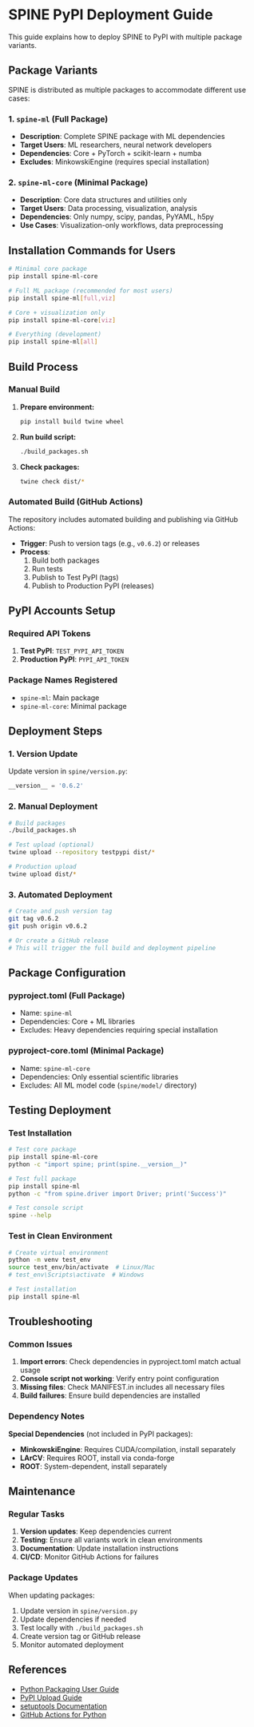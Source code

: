 # SPINE PyPI Deployment Guide

This guide explains how to deploy SPINE to PyPI with multiple package variants.

## Package Variants

SPINE is distributed as multiple packages to accommodate different use cases:

### 1. `spine-ml` (Full Package)
- **Description**: Complete SPINE package with ML dependencies
- **Target Users**: ML researchers, neural network developers
- **Dependencies**: Core + PyTorch + scikit-learn + numba
- **Excludes**: MinkowskiEngine (requires special installation)

### 2. `spine-ml-core` (Minimal Package)
- **Description**: Core data structures and utilities only
- **Target Users**: Data processing, visualization, analysis
- **Dependencies**: Only numpy, scipy, pandas, PyYAML, h5py
- **Use Cases**: Visualization-only workflows, data preprocessing

## Installation Commands for Users

```bash
# Minimal core package
pip install spine-ml-core

# Full ML package (recommended for most users)
pip install spine-ml[full,viz]

# Core + visualization only
pip install spine-ml-core[viz]

# Everything (development)
pip install spine-ml[all]
```

## Build Process

### Manual Build

1. **Prepare environment:**
   ```bash
   pip install build twine wheel
   ```

2. **Run build script:**
   ```bash
   ./build_packages.sh
   ```

3. **Check packages:**
   ```bash
   twine check dist/*
   ```

### Automated Build (GitHub Actions)

The repository includes automated building and publishing via GitHub Actions:

- **Trigger**: Push to version tags (e.g., `v0.6.2`) or releases
- **Process**: 
  1. Build both packages
  2. Run tests
  3. Publish to Test PyPI (tags)
  4. Publish to Production PyPI (releases)

## PyPI Accounts Setup

### Required API Tokens

1. **Test PyPI**: `TEST_PYPI_API_TOKEN`
2. **Production PyPI**: `PYPI_API_TOKEN`

### Package Names Registered

- `spine-ml`: Main package
- `spine-ml-core`: Minimal package

## Deployment Steps

### 1. Version Update
Update version in `spine/version.py`:
```python
__version__ = '0.6.2'
```

### 2. Manual Deployment

```bash
# Build packages
./build_packages.sh

# Test upload (optional)
twine upload --repository testpypi dist/*

# Production upload
twine upload dist/*
```

### 3. Automated Deployment

```bash
# Create and push version tag
git tag v0.6.2
git push origin v0.6.2

# Or create a GitHub release
# This will trigger the full build and deployment pipeline
```

## Package Configuration

### pyproject.toml (Full Package)
- Name: `spine-ml`
- Dependencies: Core + ML libraries
- Excludes: Heavy dependencies requiring special installation

### pyproject-core.toml (Minimal Package)
- Name: `spine-ml-core`
- Dependencies: Only essential scientific libraries
- Excludes: All ML model code (`spine/model/` directory)

## Testing Deployment

### Test Installation

```bash
# Test core package
pip install spine-ml-core
python -c "import spine; print(spine.__version__)"

# Test full package
pip install spine-ml
python -c "from spine.driver import Driver; print('Success')"

# Test console script
spine --help
```

### Test in Clean Environment

```bash
# Create virtual environment
python -m venv test_env
source test_env/bin/activate  # Linux/Mac
# test_env\Scripts\activate  # Windows

# Test installation
pip install spine-ml
```

## Troubleshooting

### Common Issues

1. **Import errors**: Check dependencies in pyproject.toml match actual usage
2. **Console script not working**: Verify entry point configuration
3. **Missing files**: Check MANIFEST.in includes all necessary files
4. **Build failures**: Ensure build dependencies are installed

### Dependency Notes

**Special Dependencies** (not included in PyPI packages):
- **MinkowskiEngine**: Requires CUDA/compilation, install separately
- **LArCV**: Requires ROOT, install via conda-forge
- **ROOT**: System-dependent, install separately

## Maintenance

### Regular Tasks

1. **Version updates**: Keep dependencies current
2. **Testing**: Ensure all variants work in clean environments
3. **Documentation**: Update installation instructions
4. **CI/CD**: Monitor GitHub Actions for failures

### Package Updates

When updating packages:
1. Update version in `spine/version.py`
2. Update dependencies if needed
3. Test locally with `./build_packages.sh`
4. Create version tag or GitHub release
5. Monitor automated deployment

## References

- [Python Packaging User Guide](https://packaging.python.org/)
- [PyPI Upload Guide](https://packaging.python.org/tutorials/packaging-projects/)
- [setuptools Documentation](https://setuptools.pypa.io/)
- [GitHub Actions for Python](https://docs.github.com/en/actions/automating-builds-and-tests/building-and-testing-python)